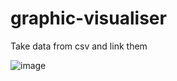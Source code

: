 # graphic-visualiser

Take data from csv and link them

![image](https://user-images.githubusercontent.com/63298524/233427150-5a98439c-2517-47d7-afb6-c0a74fcafd5d.png)

